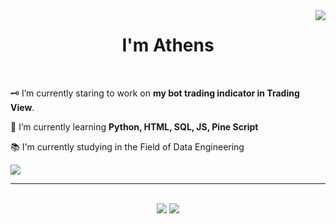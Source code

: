 <img align="right" src="https://visitor-badge.laobi.icu/badge?page_id=athens-21.athens-21" />

<h1 align="center">
   I'm Athens
</h1>

<br/>

<div align="left">
 
 🗝️ I’m currently staring to work on **my bot trading indicator in Trading View**.
 
 🌱 I’m currently learning **Python, HTML, SQL, JS, Pine Script**

 📚 I'm currently studying in the Field of Data Engineering

 </div>
 
<div align="left"> 
  <a href="mailto:rattanin21@gmail.com">
    <img src="https://img.shields.io/badge/Gmail-333333?style=for-the-badge&logo=gmail&logoColor=red" />
  </a>
</div>

 <hr/>
<br/>
<div align="center">
    <img src="https://skillicons.dev/icons?i=bootstrap,html,css" style="max-width: 70%; height: auto;" />
    <img src="https://skillicons.dev/icons?i=python,javascript" style="max-width: 70%; height: auto;" /><br>
</div>


<br/>
